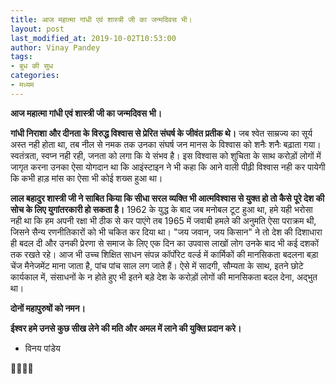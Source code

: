 ```yaml
---
title: आज महात्मा गांधी एवं शास्त्री जी का जन्मदिवस भी।
layout: post
last_modified_at: 2019-10-02T10:53:00
author: Vinay Pandey
tags:
- बुध की सुध
categories:
- मध्यम
---
```

**आज महात्मा गांधी एवं शास्त्री जी का जन्मदिवस भी।**

**गांधी निराशा और दीनता के विरुद्ध विश्वास से प्रेरित संघर्ष के जीवंत प्रतीक थे।** जब श्वेत साम्रज्य का सूर्य अस्त नही होता था, तब नील से नमक तक उनका संघर्ष जन मानस के विश्वास को शनैः शनैः बढ़ाता गया। स्वतंत्रता, स्वप्न नही रही, जनता को लगा कि ये संभव है। इस विश्वास को शुचिता के साथ करोड़ों लोगों में जागृत करना उनका ऐसा योगदान था कि आइंस्टाइन ने भी कहा कि आने वाली पीढ़ी विश्वास नही कर पायेगी कि कभी हाड़ मांस का ऐसा भी कोई शख्स हुआ था।

**लाल बहादुर शास्त्री जी ने साबित किया कि सीधा सरल व्यक्ति भी आत्मविश्वास से युक्त हो तो कैसे पूरे देश की सोच के लिए युगांतरकारी हो सकता है।** 1962 के युद्ध के बाद जब मनोबल टूट हुआ था, हमे यही भरोसा नही था कि हम अपनी रक्षा भी ठीक से कर पाएंगे तब 1965 में जवाबी हमले की अनुमति ऐसा पराक्रम थी, जिसने सैन्य रणनीतिकारों को भी चकित कर दिया था। "जय जवान, जय किसान" ने तो देश की दिशाधारा ही बदल दी और उनकी प्रेरणा से समाज के लिए एक दिन का उपवास लाखों लोग उनके बाद भी कई दशकों तक रखते रहे। आज भी उच्च शिक्षित साधन संपन्न कॉर्पोरेट वर्ल्ड में कार्मिकों की मानसिकता बदलना बड़ा चेंज मैनेजमेंट माना जाता है, पांच पांच साल लग जाते हैं। ऐसे में सादगी, सौम्यता के साथ, इतने छोटे कार्यकाल में, संसाधनों के न होते हुए भी इतने बड़े देश के करोड़ों लोगों की मानसिकता बदल देना, अद्भुत था।

**दोनों महापुरुषों को नमन।**

**ईश्वर हमे उनसे कुछ सीख लेने की मति और अमल में लाने की युक्ति प्रदान करे।**

- विनय  पांडेय

🙏🌷🌷🙏


